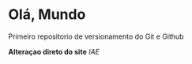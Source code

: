 # Olá, Mundo
 Primeiro repositorio de versionamento do Git e Github

**Alteraçao direto do site**
*IAE*
